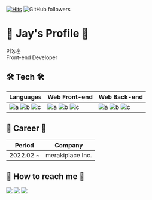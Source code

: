 [![Hits](https://hits.seeyoufarm.com/api/count/incr/badge.svg?url=https%3A%2F%2Fgithub.com%2Fdongjay00&count_bg=%2379C83D&title_bg=%23555555&&icon=github.svg&icon_color=%23E7E7E7&title=hits&edge_flat=false)](https://hits.seeyoufarm.com)
![GitHub followers](https://img.shields.io/github/followers/dongjay00?style=social)

# 📘 Jay's Profile 📘
이동훈
<br />
Front-end Developer
<br />

## 🛠 Tech 🛠

|Languages|Web Front-end|Web Back-end|
|---|---------|---|
|![a](https://img.shields.io/badge/JavaScript-F7DF1E?style=flat-square&logo=javascript&logoColor=white) ![b](https://img.shields.io/badge/TypeScript-3178C6?style=flat-square&logo=typescript&logoColor=white) ![c](https://img.shields.io/badge/Python-3766AB?style=flat-square&logo=Python&logoColor=white)|![a](https://img.shields.io/badge/React-50D1F3?style=flat-square&logo=React&logoColor=white) ![b](https://img.shields.io/badge/Next.js-000000?style=flat-square&logo=Next.js&logoColor=white) ![c](https://img.shields.io/badge/Redux-764ABC?style=flat-square&logo=Redux&logoColor=white)|![a](https://img.shields.io/badge/Node.js-7FC728?style=flat-square&logo=Node.js&logoColor=white) ![b](https://img.shields.io/badge/Express-000000?style=flat-square&logo=Express&logoColor=white) ![c](https://img.shields.io/badge/mongoDB-4D9144?style=flat-square&logo=mongoDB&logoColor=white)|
<!-- <br> ![d](https://img.shields.io/badge/Mysql-4479A1?style=flat-square&logo=MySql&logoColor=white) ![e](https://img.shields.io/badge/MongoDB-3F9937?style=flat-square&logo=MongoDB&logoColor=white) -->
<!-- ![c](https://img.shields.io/badge/Django-092E20?style=flat-square&logo=Django&logoColor=white) -->
<!-- https://img.shields.io/badge/Vue-40A572?style=flat-square&logo=Vue.js&logoColor=white -->

<!-- [![Donghoon Lee's github stats](https://github-readme-stats.vercel.app/api?username=dongjay00&show_icons=true&theme=dracula)](https://github.com/dongjay00/github-readme-stats)
[![Top Langs](https://github-readme-stats.vercel.app/api/top-langs/?username=dongjay00&layout=compact&theme=dracula)](https://github.com/dongjay00) -->

## 🍋 Career 🍋

|Period|Company|
|---|------|
|2022.02 ~ |merakiplace Inc.|

## 🍎 How to reach me 🍎
<a href="mailto:cjswodlehdgn@gmail.com"><img src="https://img.shields.io/badge/Gmail-d14836?style=flat-square&logo=Gmail&logoColor=white&link=mailto:cjswodlehdgn@gmail.com"/></a>
<a href="https://blog.naver.com/PostList.naver?blogId=dongjay00"><img src="https://img.shields.io/badge/Blog-19CE60?style=flat-square&logo=Naver&logoColor=white&link=https://blog.naver.com/PostList.naver?blogId=dongjay00"/></a>
<a href="https://linkedin.com/in/donghoon-lee-49a374219"><img src="https://img.shields.io/badge/Linkedin-0A66C2?style=flat-square&logo=Linkedin&logoColor=white&link=https://linkedin.com/in/donghoon-lee-49a374219"/></a>
<!-- <a href="{notionURL}"><img src="https://img.shields.io/badge/Notion-ffffff?style=flat-square&logo=Notion&logoColor=black&link=https://general-viola-ee5.notion.site/Donghoon-Lee-5bd1c8b6cd9c40efbc94f61d4cff3212"/></a> -->

